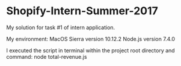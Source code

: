 # Shopify-Intern-Summer-2017
My solution for task #1 of intern application.

My environment:
MacOS Sierra version 10.12.2 
Node.js version 7.4.0

I executed the script in terminal within the project root directory and command:
node total-revenue.js

